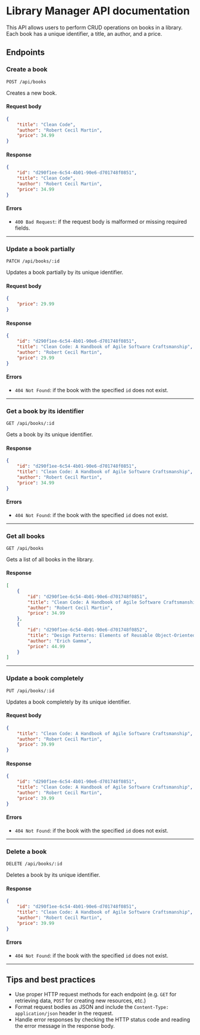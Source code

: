 # Library Manager API documentation

This API allows users to perform CRUD operations on books in a library. Each book has a unique identifier, a title, an author, and a price.

## Endpoints

### Create a book

`POST /api/books`

Creates a new book.

#### Request body

```json
{
    "title": "Clean Code",
    "author": "Robert Cecil Martin",
    "price": 34.99
}
```

#### Response

```json
{
    "id": "d290f1ee-6c54-4b01-90e6-d701748f0851",
    "title": "Clean Code",
    "author": "Robert Cecil Martin",
    "price": 34.99
}
```

#### Errors

-   `400 Bad Request`: if the request body is malformed or missing required fields.

---

### Update a book partially

`PATCH /api/books/:id`

Updates a book partially by its unique identifier.

#### Request body

```json
{
    "price": 29.99
}
```

#### Response

```json
{
    "id": "d290f1ee-6c54-4b01-90e6-d701748f0851",
    "title": "Clean Code: A Handbook of Agile Software Craftsmanship",
    "author": "Robert Cecil Martin",
    "price": 29.99
}
```

#### Errors

-   `404 Not Found`: if the book with the specified `id` does not exist.

---

### Get a book by its identifier

`GET /api/books/:id`

Gets a book by its unique identifier.

#### Response

```json
{
    "id": "d290f1ee-6c54-4b01-90e6-d701748f0851",
    "title": "Clean Code: A Handbook of Agile Software Craftsmanship",
    "author": "Robert Cecil Martin",
    "price": 34.99
}
```

#### Errors

-   `404 Not Found`: if the book with the specified `id` does not exist.

---

### Get all books

`GET /api/books`

Gets a list of all books in the library.

#### Response

```json
[
    {
        "id": "d290f1ee-6c54-4b01-90e6-d701748f0851",
        "title": "Clean Code: A Handbook of Agile Software Craftsmanship",
        "author": "Robert Cecil Martin",
        "price": 34.99
    },
    {
        "id": "d290f1ee-6c54-4b01-90e6-d701748f0852",
        "title": "Design Patterns: Elements of Reusable Object-Oriented Software",
        "author": "Erich Gamma",
        "price": 44.99
    }
]
```

---

### Update a book completely

`PUT /api/books/:id`

Updates a book completely by its unique identifier.

#### Request body

```json
{
    "title": "Clean Code: A Handbook of Agile Software Craftsmanship",
    "author": "Robert Cecil Martin",
    "price": 39.99
}
```

#### Response

```json
{
    "id": "d290f1ee-6c54-4b01-90e6-d701748f0851",
    "title": "Clean Code: A Handbook of Agile Software Craftsmanship",
    "author": "Robert Cecil Martin",
    "price": 39.99
}
```

#### Errors

-   `404 Not Found`: if the book with the specified `id` does not exist.

---

### Delete a book

`DELETE /api/books/:id`

Deletes a book by its unique identifier.

#### Response

```json
{
    "id": "d290f1ee-6c54-4b01-90e6-d701748f0851",
    "title": "Clean Code: A Handbook of Agile Software Craftsmanship",
    "author": "Robert Cecil Martin",
    "price": 39.99
}
```

#### Errors

-   `404 Not Found`: if the book with the specified `id` does not exist.

---

## Tips and best practices

-   Use proper HTTP request methods for each endpoint (e.g. `GET` for retrieving data, `POST` for creating new resources, etc.)
-   Format request bodies as JSON and include the `Content-Type: application/json` header in the request.
-   Handle error responses by checking the HTTP status code and reading the error message in the response body.

